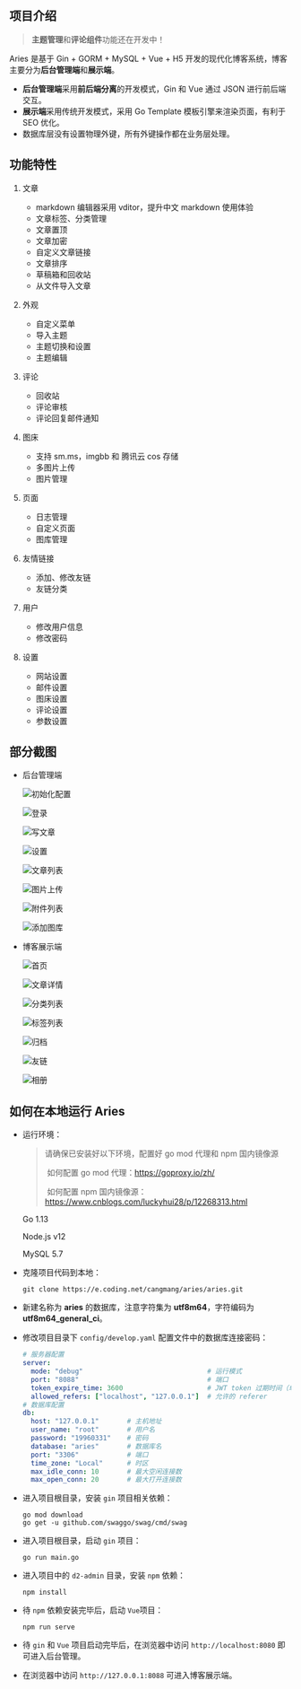 ## 项目介绍

> **主题管理**和**评论组件**功能还在开发中！

Aries 是基于 Gin + GORM + MySQL + Vue + H5 开发的现代化博客系统，博客主要分为**后台管理端**和**展示端**。

- **后台管理端**采用**前后端分离**的开发模式，Gin 和 Vue 通过 JSON 进行前后端交互。
- **展示端**采用传统开发模式，采用 Go Template 模板引擎来渲染页面，有利于 SEO 优化。
- 数据库层没有设置物理外键，所有外键操作都在业务层处理。

## 功能特性

1. 文章
   - markdown 编辑器采用  vditor，提升中文 markdown 使用体验
   - 文章标签、分类管理
   - 文章置顶
   - 文章加密
   - 自定义文章链接
   - 文章排序
   - 草稿箱和回收站
   - 从文件导入文章

2. 外观

   - 自定义菜单
   - 导入主题
   - 主题切换和设置
   - 主题编辑
3. 评论

   - 回收站
   - 评论审核
   - 评论回复邮件通知
4. 图床

   - 支持 sm.ms，imgbb 和 腾讯云 cos 存储
   - 多图片上传
   - 图片管理

5. 页面

   - 日志管理
   - 自定义页面
   - 图库管理

6. 友情链接

   - 添加、修改友链
   - 友链分类

7. 用户

   - 修改用户信息
   - 修改密码

8. 设置

   - 网站设置
   - 邮件设置
   - 图床设置
   - 评论设置
   - 参数设置


## 部分截图

- 后台管理端

  ![初始化配置](https://s1.ax1x.com/2020/09/10/wGcW80.png)

  ![登录](https://s1.ax1x.com/2020/09/10/wGcob4.png)

  ![写文章](https://s1.ax1x.com/2020/09/10/wGcb5R.png)

  ![设置](https://s1.ax1x.com/2020/09/10/wGcjxK.png)

  ![文章列表](https://s1.ax1x.com/2020/09/10/wGczrD.png)

  ![图片上传](https://s1.ax1x.com/2020/09/10/wGgCad.png)

  ![附件列表](https://s1.ax1x.com/2020/09/10/wGgExf.png)

  ![添加图库](https://s1.ax1x.com/2020/09/10/wGgZM8.png)

- 博客展示端

  ![首页](https://s1.ax1x.com/2020/09/10/wGglin.png)

  ![文章详情](https://s1.ax1x.com/2020/09/10/wGgdo9.png)

  ![分类列表](https://s1.ax1x.com/2020/09/10/wGgyQK.png)

  ![标签列表](https://s1.ax1x.com/2020/09/10/wGg4JI.png)

  ![归档](https://s1.ax1x.com/2020/09/10/wGg7y8.png)

  ![友链](https://s1.ax1x.com/2020/09/10/wGgLwQ.png)

  ![相册](https://s1.ax1x.com/2020/09/10/wGgOoj.png)

## 如何在本地运行 Aries

- 运行环境：

  > 请确保已安装好以下环境，配置好 go mod 代理和 npm 国内镜像源
  >
  > ​	如何配置 go mod 代理：https://goproxy.io/zh/
  >
  > ​	如何配置 npm 国内镜像源：https://www.cnblogs.com/luckyhui28/p/12268313.html

  Go 1.13 

  Node.js v12

  MySQL 5.7

- 克隆项目代码到本地：

  ```shell
  git clone https://e.coding.net/cangmang/aries/aries.git
  ```

- 新建名称为 **aries** 的数据库，注意字符集为 **utf8m64**，字符编码为 **utf8m64_general_ci**。

- 修改项目目录下 `config/develop.yaml` 配置文件中的数据库连接密码：
  ```yaml
  # 服务器配置
  server:
    mode: "debug"                               # 运行模式
    port: "8088"                                # 端口
    token_expire_time: 3600                     # JWT token 过期时间（单位：秒）
    allowed_refers: ["localhost", "127.0.0.1"]  # 允许的 referer
  # 数据库配置
  db:
    host: "127.0.0.1"       # 主机地址
    user_name: "root"       # 用户名
    password: "19960331"    # 密码
    database: "aries"       # 数据库名
    port: "3306"            # 端口
    time_zone: "Local"      # 时区
    max_idle_conn: 10       # 最大空闲连接数
    max_open_conn: 20       # 最大打开连接数
  ```

- 进入项目根目录，安装 `gin` 项目相关依赖：
  ```shell 
  go mod download
  go get -u github.com/swaggo/swag/cmd/swag 
  ```

- 进入项目根目录，启动 `gin` 项目：
  ```shell
  go run main.go
  ```

- 进入项目中的 `d2-admin` 目录，安装 `npm` 依赖：
  ```shell
  npm install
  ```

- 待 `npm` 依赖安装完毕后，启动 `Vue`项目：
  ```shell
  npm run serve
  ```

- 待 `gin` 和 `Vue` 项目启动完毕后，在浏览器中访问 `http://localhost:8080` 即可进入后台管理。

- 在浏览器中访问 `http://127.0.0.1:8088` 可进入博客展示端。

